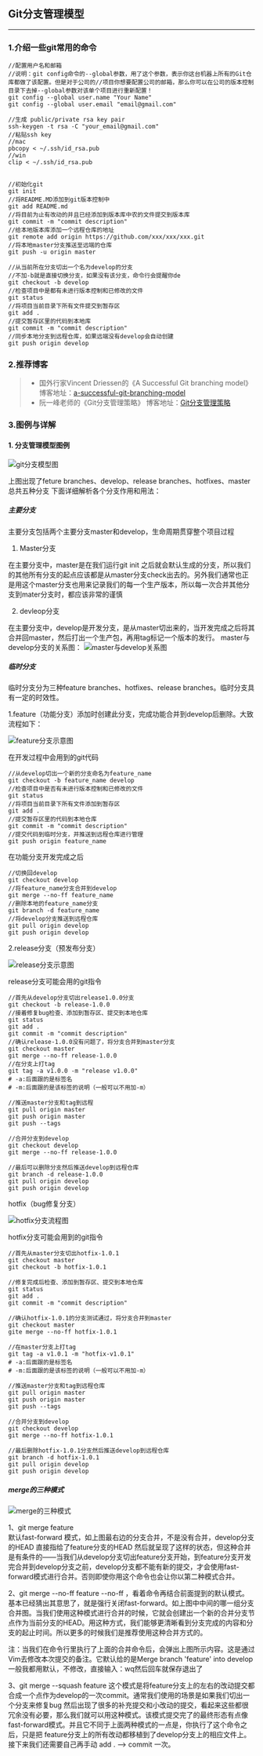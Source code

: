 ## Git分支管理模型
-------
###  1.介绍一些git常用的命令

```
//配置用户名和邮箱
//说明：git config命令的--global参数，用了这个参数，表示你这台机器上所有的Git仓库都做了该配置。但是对于公司的//项目你想要配置公司的邮箱，那么你可以在公司的版本控制目录下去掉--global参数对该单个项目进行重新配置！
git config --global user.name "Your Name"
git config --global user.email "email@gmail.com"

//生成 public/private rsa key pair
ssh-keygen -t rsa -C "your_email@gmail.com"
//粘贴ssh key
//mac
pbcopy < ~/.ssh/id_rsa.pub
//win
clip < ~/.ssh/id_rsa.pub


//初始化git
git init
//将README.MD添加到git版本控制中
git add README.md
//将目前为止有改动的并且已经添加到版本库中农的文件提交到版本库
git commit -m "commit description"
//给本地版本库添加一个远程仓库的地址
git remote add origin https://github.com/xxx/xxx/xxx.git
//将本地master分支推送至远端的仓库
git push -u origin master

//从当前所在分支切出一个名为develop的分支
//不加-b就是直接切换分支，如果没有该分支，命令行会提醒你de
git checkout -b develop
//检查项目中是都有未进行版本控制和已修改的文件
git status
//将项目当前目录下所有文件提交到暂存区
git add .
//提交暂存区里的代码到本地库
git commit -m "commit description"
//同步本地分支到远程仓库，如果远端没有develop会自动创建
git push origin develop
```

### 2.推荐博客


> * 国外行家Vincent Driessen的《A Successful Git branching model》
博客地址：[a-successful-git-branching-model](https://nvie.com/posts/a-successful-git-branching-model/)
> * 阮一峰老师的《Git分支管理策略》
博客地址：[Git分支管理策略](http://www.ruanyifeng.com/blog/2012/07/git.html)

### 3.图例与详解


#### 1. 分支管理模型图例
![git分支模型图](/images/git-model@2x.png)


上图出现了feture branches、develop、release branches、hotfixes、master总共五种分支
下面详细解析各个分支作用和用法：

##### 主要分支
主要分支包括两个主要分支master和develop，生命周期贯穿整个项目过程
1. Master分支


在主要分支中，master是在我们运行git init 之后就会默认生成的分支，所以我们的其他所有分支的起点应该都是从master分支check出去的。另外我们通常也正是用这个master分支也用来记录我们的每一个生产版本，所以每一次合并其他分支到mater分支时，都应该非常的谨慎
    
2. devleop分支


在主要分支中，develop是开发分支，是从master切出来的，当开发完成之后将其合并回master，然后打出一个生产包，再用tag标记一个版本的发行。
master与develop分支的关系图：
![master与develop关系图](/images/main-branches@2x.png)


##### 临时分支
临时分支分为三种feature branches、hotfixes、release branches。临时分支具有一定的时效性。

1.feature（功能分支）添加时创建此分支，完成功能合并到develop后删除。大致流程如下：


![feature分支示意图](/images/fb@2x.png)

在开发过程中会用到的git代码
```
//从develop切出一个新的分支命名为feature_name
git checkout -b feature_name develop
//检查项目中是否有未进行版本控制和已修改的文件
git status
//将项目当前目录下所有文件添加到暂存区
git add .
//提交暂存区里的代码到本地仓库
git commit -m "commit description"
//提交代码到临时分支，并推送到远程仓库进行管理
git push origin feature_name
```
在功能分支开发完成之后
```
//切换回develop
git checkout develop
//将feature_name分支合并到develop
git merge --no-ff feature_name
//删除本地的feature_name分支
git branch -d feature_name
//将develop分支推送到远程仓库
git pull origin develop
git push origin develop
```

2.release分支（预发布分支）


![release分支示意图](/images/640.webp)

release分支可能会用的git指令
```
//首先从develop分支切出release1.0.0分支
git checkout -b release-1.0.0
//接着修复bug检查、添加到暂存区、提交到本地仓库
git status
git add .
git commit -m "commit description"
//确认release-1.0.0没有问题了，将分支合并到master分支
git checkout master
git merge --no-ff release-1.0.0
//在分支上打tag
git tag -a v1.0.0 -m "release v1.0.0"
# -a:后面跟的是标签名
# -m:后面跟的是该标签的说明（一般可以不用加-m）

//推送master分支和tag到远程
git pull origin master
git push origin master
git push --tags

//合并分支到develop
git checkout develop
git merge --no-ff release-1.0.0

//最后可以删除分支然后推送develop到远程仓库
git branch -d release-1.0.0
git pull origin develop
git push origin develop

```

hotfix（bug修复分支）

![hotfix分支流程图](/images/hotfix-branches@2x.png)

hotfix分支可能会用到的git指令
```
//首先从master分支切出hotfix-1.0.1
git checkout master
git checkout -b hotfix-1.0.1

//修复完成后检查、添加到暂存区、提交到本地仓库
git status
git add .
git commit -m "commit description"

//确认hotfix-1.0.1的分支测试通过，将分支合并到master
git checkout master
gite merge --no-ff hotfix-1.0.1

//在master分支上打tag
git tag -a v1.0.1 -m "hotfix-v1.0.1"
# -a:后面跟的是标签名
# -m:后面跟的是该标签的说明（一般可以不用加-m）

//推送master分支和tag到远程仓库
git pull origin master
git push origin master
git push --tags

//合并分支到develop
git checkout develop
git merge --no-ff hotfix-1.0.1

//最后删除hotfix-1.0.1分支然后推送develop到远程仓库
git branch -d hotfix-1.0.1
git pull origin develop
git push origin develop
```

##### merge的三种模式

![merge的三种模式](/images/merge.webp)

1、git merge feature  
默认fast-forward 模式，如上图最右边的分支合并，不是没有合并，develop分支的HEAD 直接指给了feature分支的HEAD 然后就呈现了这样的状态，但这种合并是有条件的——当我们从develop分支切出feature分支开始，到feature分支开发完合并到develop分支之前，develop分支都不能有新的提交，才会使用fast-forward模式进行合并。否则即使你用这个命令也会让你以第二种模式合并。

2、git merge --no-ff feature
--no-ff ，看着命令再结合前面提到的默认模式。基本已经猜出其意思了，就是强行关闭fast-forward。如上图中中间的哪一组分支合并图。当我们使用这种模式进行合并的时候，它就会创建出一个新的合并分支节点作为当前分支的HEAD。用这种方式，我们能够更清晰看到分支完成的内容和分支的起止时间。所以更多的时候我们是推荐使用这种合并方式的。

注：当我们在命令行里执行了上面的合并命令后，会弹出上图所示内容。这是通过Vim去修改本次提交的备注。它默认给的是Merge branch 'feature' into develop 一般我都用默认，不修改，直接输入：wq然后回车就保存退出了

3、git merge --squash feature
这个模式是将feature分支上的左右的改动提交都合成一个点作为develop的一次commit。通常我们使用的场景是如果我们切出一个分支来修复bug 然后出现了很多的补充提交和小改动的提交，看起来这些都很冗余没有必要，那么我们就可以用这种模式。该模式提交完了的最终形态有点像fast-forward模式。并且它不同于上面两种模式的一点是，你执行了这个命令之后，只是把 feature分支上的所有改动都移植到了develop分支上的相应文件上。接下来我们还需要自己再手动 add . --> commit 一次。